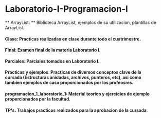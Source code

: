 # Laboratorio-I-Programacion-I
** ArrayList: ** Biblioteca ArrayList, ejemplos de su utilizacion, plantillas de ArrayList.
#### Clase: Practicas realizadas en clase durante todo el cuatrimestre.
#### Final: Examen final de la materia Laboratorio I.
#### Parciales: Parciales tomados en Laboratorio I.
#### Practicas y ejemplos: Practicas de diversos conceptos clave de la cursada (Estructuras anidadas, archivos, punteros, etc), asi como tambien ejemplos de caso proporcionados por los profeosres.
#### programacion_1_laboratorio_1: Material teorico y ejercicios de ejemplo proporcionados por la facultad.
#### TP's: Trabajos practicos realizados para la aprobacion de la cursada.
